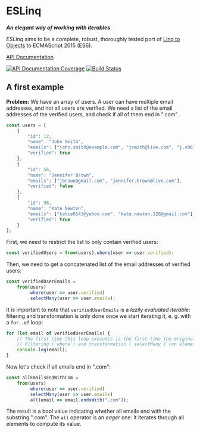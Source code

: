 ESLinq
======

***An elegant way of working with iterables***

*ESLinq* aims to be a complete, robust, thoroughly tested port of [Linq to Objects][linq-to-objects]
to ECMAScript 2015 (ES6).

[API Documentation](https://doc.esdoc.org/github.com/balazsbotond/eslinq/)

[![API Documentation Coverage](https://doc.esdoc.org/github.com/balazsbotond/eslinq/badge.svg)](https://doc.esdoc.org/github.com/balazsbotond/eslinq)
[![Build Status](https://travis-ci.org/balazsbotond/eslinq.svg?branch=master)](https://travis-ci.org/balazsbotond/eslinq)

A first example
---------------

**Problem:** We have an array of users. A user can have multiple email addresses, and not all users
are verified. We need a list of the email addresses of the verified users, and check if all of
them end in ".com".

```javascript
const users = [
	{
		"id": 12,
		"name": "John Smith",
		"emails": ["john.smith@example.com", "jsmith@live.com", "j.s967@gmail.com"],
		"verified": true
	},
	{
		"id": 56,
		"name": "Jennifer Brown",
		"emails": ["jbrown@gmail.com", "jennifer.brown@live.com"],
		"verified": false
	},
	{
		"id": 98,
		"name": "Kate Newton",
		"emails": ["katie6543@yahoo.com", "kate.newton.328@gmail.com"],
		"verified": true
	}
];
```

First, we need to restrict the list to only contain verified users:

```javascript
const verifiedUsers = from(users).where(user => user.verified);
```

Then, we need to get a concatenated list of the email addresses of verified users:

```javascript
const verifiedUserEmails =
    from(users)
	    .where(user => user.verified)
		.selectMany(user => user.emails);
```

It is important to note that `verifiedUserEmails` is a *lazily evaluated iterable*: filtering
and transformation is only done once we start iterating it, e. g. with a `for..of` loop:

```javascript
for (let email of verifiedUserEmails) {
	// The first time this loop executes is the first time the original iterable is read from.
	// Filtering (`where`) and transformation (`selectMany`) run element-by-element during iteration. 
	console.log(email);
}
```

Now let's check if all emails end in ".com":

```javascript
const allEmailsEndWithCom =
    from(users)
	    .where(user => user.verified)
		.selectMany(user => user.emails)
		.all(email => email.endsWith(".com"));
```

The result is a bool value indicating whether all emails end with the substring ".com". The `all`
operator is an *eager* one: it iterates through all elements to compute its value.

<!--
    Links
-->

[linq-to-objects]: https://msdn.microsoft.com/en-us/library/bb397919.aspx